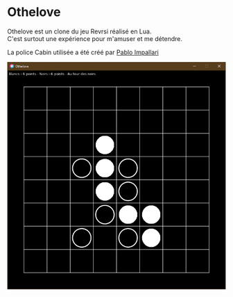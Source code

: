 # Othelove

Othelove est un clone du jeu Revrsi réalisé en Lua.  
C'est surtout une expérience pour m'amuser et me détendre.

La police Cabin utilisée a été créé par [Pablo Impallari](https://www.dafont.com/fr/pablo-impallari.d2915)


![Copie d'écran](screenshot.png)